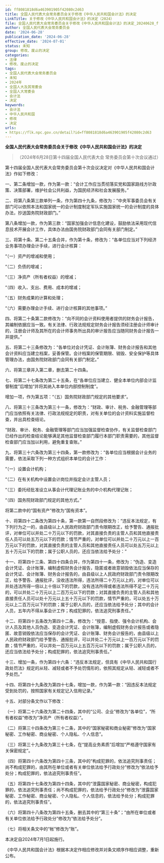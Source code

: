 ```yaml
---
id: ff8081818d6a463901905f42080c2d63
title: 全国人民代表大会常务委员会关于修改《中华人民共和国会计法》的决定
LinkTitle: 关于修改《中华人民共和国会计法》的决定（2024）
file: 全国人民代表大会常务委员会关于修改《中华人民共和国会计法》的决定_20240628_ff8081818d6a463901905f42080c2d63.docx
author: 全国人民代表大会常务委员会
date: '2024-06-28'
publication_date: '2024-06-28'
effective_date: '2024-07-01'
status: 未知
group: 修改、废止的决定
categories:
- 法律
- 修改、废止的决定
tags:
- 全国人民代表大会常务委员会
- 未知
- 2024年
- 全国人大及其常委会
- 全国人大常委会
- 会计法
- 决定
keywords:
- 会计法
- 中华人民共和国
- 修改
- 决定
urls:
- https://flk.npc.gov.cn/detail?id=ff8081818d6a463901905f42080c2d63
---
```


**全国人民代表大会常务委员会关于修改《中华人民共和国会计法》的决定**

> （2024年6月28日第十四届全国人民代表大会
> 常务委员会第十次会议通过）

第十四届全国人民代表大会常务委员会第十次会议决定对《中华人民共和国会计法》作如下修改：

一、第二条增加一款，作为第一款：“会计工作应当贯彻落实党和国家路线方针政策、决策部署，维护社会公共利益，为国民经济和社会发展服务。”

二、将第八条第三款单列一条，作为第四十九条，修改为：“中央军事委员会有关部门可以依照本法和国家统一的会计制度制定军队实施国家统一的会计制度的具体办法，抄送国务院财政部门。”

第八条增加一款，作为第三款：“国家加强会计信息化建设，鼓励依法采用现代信息技术开展会计工作，具体办法由国务院财政部门会同有关部门制定。”

三、将第十条、第二十五条合并，作为第十条，修改为：“各单位应当对下列经济业务事项办理会计手续，进行会计核算：

“（一）资产的增减和使用；

“（二）负债的增减；

“（三）净资产（所有者权益）的增减；

“（四）收入、支出、费用、成本的增减；

“（五）财务成果的计算和处理；

“（六）需要办理会计手续、进行会计核算的其他事项。”

四、将第二十条第二款修改为：“向不同的会计资料使用者提供的财务会计报告，其编制依据应当一致。有关法律、行政法规规定财务会计报告须经注册会计师审计的，注册会计师及其所在的会计师事务所出具的审计报告应当随同财务会计报告一并提供。”

五、将第二十三条修改为：“各单位对会计凭证、会计账簿、财务会计报告和其他会计资料应当建立档案，妥善保管。会计档案的保管期限、销毁、安全保护等具体管理办法，由国务院财政部门会同有关部门制定。”

六、将第三章并入第二章，删去第二十四条。

七、将第二十七条改为第二十五条，在“各单位应当建立、健全本单位内部会计监督制度”后增加“并将其纳入本单位内部控制制度”。

增加一项，作为第五项：“（五）国务院财政部门规定的其他要求”。

八、将第三十三条改为第三十一条，修改为：“财政、审计、税务、金融管理等部门应当依照有关法律、行政法规规定的职责，对有关单位的会计资料实施监督检查，并出具检查结论。

“财政、审计、税务、金融管理等部门应当加强监督检查协作，有关监督检查部门已经作出的检查结论能够满足其他监督检查部门履行本部门职责需要的，其他监督检查部门应当加以利用，避免重复查账。”

九、将第三十六条改为第三十四条，第一款修改为：“各单位应当根据会计业务的需要，依法采取下列一种方式组织本单位的会计工作：

“（一）设置会计机构；

“（二）在有关机构中设置会计岗位并指定会计主管人员；

“（三）委托经批准设立从事会计代理记账业务的中介机构代理记账；

“（四）国务院财政部门规定的其他方式。”

将第二款中的“国有资产”修改为“国有资本”。

十、将第四十二条改为第四十条，第一款第一自然段修改为：“违反本法规定，有下列行为之一的，由县级以上人民政府财政部门责令限期改正，给予警告、通报批评，对单位可以并处二十万元以下的罚款，对其直接负责的主管人员和其他直接责任人员可以处五万元以下的罚款；情节严重的，对单位可以并处二十万元以上一百万元以下的罚款，对其直接负责的主管人员和其他直接责任人员可以处五万元以上五十万元以下的罚款；属于公职人员的，还应当依法给予处分：”

十一、将第四十三条、第四十四条合并，作为第四十一条，修改为：“伪造、变造会计凭证、会计账簿，编制虚假财务会计报告，隐匿或者故意销毁依法应当保存的会计凭证、会计账簿、财务会计报告的，由县级以上人民政府财政部门责令限期改正，给予警告、通报批评，没收违法所得，违法所得二十万元以上的，对单位可以并处违法所得一倍以上十倍以下的罚款，没有违法所得或者违法所得不足二十万元的，可以并处二十万元以上二百万元以下的罚款；对其直接负责的主管人员和其他直接责任人员可以处十万元以上五十万元以下的罚款，情节严重的，可以处五十万元以上二百万元以下的罚款；属于公职人员的，还应当依法给予处分；其中的会计人员，五年内不得从事会计工作；构成犯罪的，依法追究刑事责任。”

十二、将第四十五条改为第四十二条，修改为：“授意、指使、强令会计机构、会计人员及其他人员伪造、变造会计凭证、会计账簿，编制虚假财务会计报告或者隐匿、故意销毁依法应当保存的会计凭证、会计账簿、财务会计报告的，由县级以上人民政府财政部门给予警告、通报批评，可以并处二十万元以上一百万元以下的罚款；情节严重的，可以并处一百万元以上五百万元以下的罚款；属于公职人员的，还应当依法给予处分；构成犯罪的，依法追究刑事责任。”

十三、增加一条，作为第四十六条：“违反本法规定，但具有《中华人民共和国行政处罚法》规定的从轻、减轻或者不予处罚情形的，依照其规定从轻、减轻或者不予处罚。”

十四、将第四十九条改为第四十七条，增加一款，作为第一款：“因违反本法规定受到处罚的，按照国家有关规定记入信用记录。”

十五、对部分条文作以下修改：

（一）将第二十六条改为第二十四条，其中的“公司、企业”修改为“各单位”，“所有者权益”修改为“净资产（所有者权益）”。

（二）将第三十四条改为第三十二条，其中的“国家秘密和商业秘密”修改为“国家秘密、工作秘密、商业秘密、个人隐私、个人信息”。

（三）将第三十九条改为第三十七条，在“提高业务素质”后增加“严格遵守国家有关保密规定”。

（四）将第四十六条改为第四十三条，其中的“构成犯罪的，依法追究刑事责任；尚不构成犯罪的，由其所在单位或者有关单位依法给予行政处分”修改为“依法给予处分；构成犯罪的，依法追究刑事责任”。

（五）将第四十七条改为第四十四条，其中的“泄露国家秘密、商业秘密，构成犯罪的，依法追究刑事责任；尚不构成犯罪的，依法给予行政处分”修改为“泄露国家秘密、工作秘密、商业秘密、个人隐私、个人信息的，依法给予处分；构成犯罪的，依法追究刑事责任”。

（六）将第四十八条改为第四十五条，删去其中的“第三十条”；“由所在单位或者有关单位依法给予行政处分”修改为“依法给予处分”。

（七）将相关条文中的“帐”修改为“账”。

本决定自2024年7月1日起施行。

《中华人民共和国会计法》根据本决定作相应修改并对条文顺序作相应调整，重新公布。
